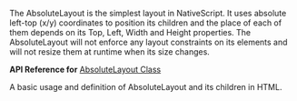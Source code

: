 The AbsoluteLayout is the simplest layout in NativeScript. It uses absolute left-top (x/y) coordinates to position its children and the place of each of them depends on its Top, Left, Width and Height properties.
The AbsoluteLayout will not enforce any layout constraints on its elements and will not resize them at runtime when its size changes.

**API Reference for** [AbsoluteLayout Class](http://docs.nativescript.org/api-reference/modules/_ui_layouts_absolute_layout_.html)

A basic usage and definition of AbsoluteLayout and its children in HTML.

<snippet id='absolute-layout-html'/>

